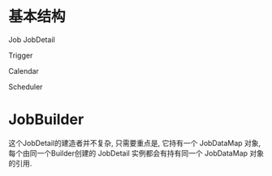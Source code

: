 # 基本结构

Job
JobDetail

Trigger

Calendar

Scheduler

# JobBuilder
这个JobDetail的建造者并不复杂, 只需要重点是, 它持有一个 JobDataMap 对象, 
每个由同一个Builder创建的 JobDetail 实例都会有持有同一个 JobDataMap 对象的引用.
